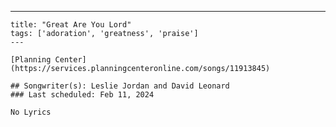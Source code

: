 ---
    title: "Great Are You Lord"
    tags: ['adoration', 'greatness', 'praise']
    ---

    [Planning Center](https://services.planningcenteronline.com/songs/11913845)

    ## Songwriter(s): Leslie Jordan and David Leonard
    ### Last scheduled: Feb 11, 2024          

    No Lyrics
    
